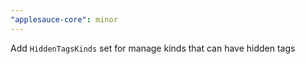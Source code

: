```yaml
---
"applesauce-core": minor
---
```


Add `HiddenTagsKinds` set for manage kinds that can have hidden tags
